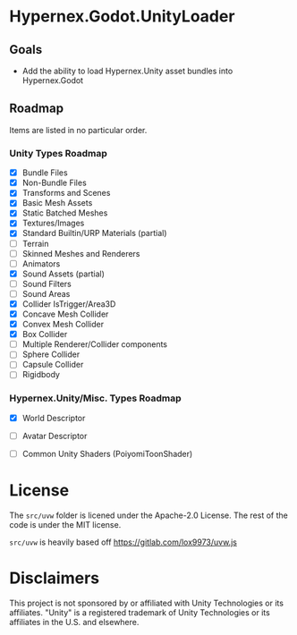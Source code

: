 # Hypernex.Godot.UnityLoader

## Goals

- Add the ability to load Hypernex.Unity asset bundles into Hypernex.Godot

## Roadmap

Items are listed in no particular order.

### Unity Types Roadmap

- [x] Bundle Files
- [x] Non-Bundle Files
- [x] Transforms and Scenes
- [x] Basic Mesh Assets
- [x] Static Batched Meshes
- [x] Textures/Images
- [x] Standard Builtin/URP Materials (partial)
- [ ] Terrain
- [ ] Skinned Meshes and Renderers
- [ ] Animators
- [x] Sound Assets (partial)
- [ ] Sound Filters
- [ ] Sound Areas
- [x] Collider IsTrigger/Area3D
- [x] Concave Mesh Collider
- [x] Convex Mesh Collider
- [x] Box Collider
- [ ] Multiple Renderer/Collider components
- [ ] Sphere Collider
- [ ] Capsule Collider
- [ ] Rigidbody

### Hypernex.Unity/Misc. Types Roadmap

- [x] World Descriptor
- [ ] Avatar Descriptor
- [ ] Common Unity Shaders (PoiyomiToonShader)


# License

The `src/uvw` folder is licened under the Apache-2.0 License. The rest of the code is under the MIT license.

`src/uvw` is heavily based off https://gitlab.com/lox9973/uvw.js

# Disclaimers

This project is not sponsored by or affiliated with Unity Technologies or its affiliates. "Unity" is a registered trademark of Unity Technologies or its affiliates in the U.S. and elsewhere.
